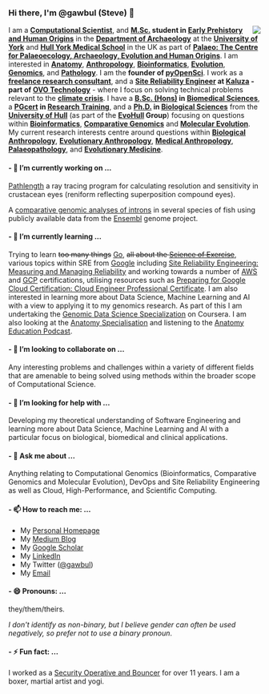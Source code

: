 ### Hi there, I'm @gawbul (Steve) 👋

<img align="right" src="https://github-readme-stats.vercel.app/api?username=gawbul&show_icons=true&icon_color=0366d6&text_color=24292e&bg_color=ffffff&hide_title=true" />

I am a **[Computational Scientist](https://en.wikipedia.org/wiki/Computational_scientist)**, and **[M.Sc.](https://en.wikipedia.org/wiki/Master_of_Science) student in [Early Prehistory and Human Origins](https://www.york.ac.uk/study/postgraduate-taught/courses/msc-early-prehistory-human-origins/)** in the **[Department of Archaeology](https://www.york.ac.uk/archaeology/)** at the **[University of York](https://github.com/orgs/university-of-york/)** and **[Hull York Medical School](https://www.hyms.ac.uk)** in the UK as part of **[Palaeo: The Centre for Palaeoecology, Archaeology, Evolution and Human Origins](https://www.york.ac.uk/palaeo/)**. I am interested in **[Anatomy](https://en.wikipedia.org/wiki/Anatomy)**, **[Anthropology](https://en.wikipedia.org/wiki/Anthropology)**, **[Bioinformatics](https://en.wikipedia.org/wiki/Bioinformatics)**, **[Evolution](https://en.wikipedia.org/wiki/Evolution)**, **[Genomics](https://en.wikipedia.org/wiki/Genomics)**, and **[Pathology](https://en.wikipedia.org/wiki/Pathology)**. I am the **founder of [pyOpenSci](https://github.com/orgs/pyopensci)**. I work as a **[freelance research consultant](https://www.linkedin.com/company/stephenpmoss)**, and a **[Site Reliability Engineer](https://en.wikipedia.org/wiki/Site_reliability_engineering) at [Kaluza](https://www.kaluza.com) - part of [OVO Technology](https://github.com/orgs/ovotech)** - where I focus on solving technical problems relevant to the **[climate crisis](https://en.wikipedia.org/wiki/Climate_crisis)**. I have a **[B.Sc. (Hons)](https://en.wikipedia.org/wiki/Bachelor_of_Science) in [Biomedical Sciences](https://en.wikipedia.org/wiki/Biomedical_sciences)**, a **[PGcert](https://en.wikipedia.org/wiki/Postgraduate_certificate) in [Research Training](https://www.hull.ac.uk/study/postgraduate/research/postgraduate-training-scheme)**, and a **[Ph.D.](https://en.wikipedia.org/wiki/Doctor_of_Philosophy) in [Biological Sciences](https://en.wikipedia.org/wiki/Biology)** from the **[University of Hull](https://www.hull.ac.uk)** (as part of the **[EvoHull](http://www.evohull.org) Group**) focusing on questions within **[Bioinformatics](https://en.wikipedia.org/wiki/Bioinformatics)**, **[Comparative Genomics](https://en.wikipedia.org/wiki/Comparative_genomics)** and **[Molecular Evolution](https://en.wikipedia.org/wiki/Molecular_evolution)**. My current research interests centre around questions within **[Biological Anthropology](https://en.wikipedia.org/wiki/Biological_anthropology)**, **[Evolutionary Anthropology](https://en.wikipedia.org/wiki/Evolutionary_anthropology)**, **[Medical Anthropology](https://en.wikipedia.org/wiki/Medical_anthropology)**, **[Palaeopathology](https://en.wikipedia.org/wiki/Paleopathology)**, and **[Evolutionary Medicine](https://en.wikipedia.org/wiki/Evolutionary_medicine)**.

#### - 🔭 I’m currently working on ...

[Pathlength](https://github.com/gawbul/pathlength) a ray tracing program for calculating resolution and sensitivity in crustacean eyes (reniform reflecting superposition compound eyes).

A [comparative genomic analyses of introns](https://github.com/gawbul/fish_introns) in several species of fish using publicly available data from the [Ensembl](https://www.ensembl.org) genome project.

#### - 🌱 I’m currently learning ...

Trying to learn ~~too many things~~ [Go](https://golang.org), ~~all about the [Science of Exercise](https://www.coursera.org/learn/science-exercise)~~, various topics within SRE from [Google](https://sre.google) including [Site Reliability Engineering: Measuring and Managing Reliability](https://www.coursera.org/learn/site-reliability-engineering-slos#syllabus) and working towards a number of [AWS](https://aws.amazon.com/certification/) and [GCP](https://cloud.google.com/certification) certifications, utilising resources such as [Preparing for Google Cloud Certification: Cloud Engineer Professional Certificate](https://www.coursera.org/professional-certificates/cloud-engineering-gcp). I am also interested in learning more about Data Science, Machine Learning and AI with a view to applying it to my genomics research. As part of this I am undertaking the [Genomic Data Science Specialization](https://www.coursera.org/specializations/genomic-data-science) on Coursera. I am also looking at the [Anatomy Specialisation](https://www.coursera.org/specializations/anatomy) and listening to the [Anatomy Education Podcast](http://anatomypodcast.co.uk).

#### - 👯 I’m looking to collaborate on ...

Any interesting problems and challenges within a variety of different fields that are amenable to being solved using methods within the broader scope of Computational Science.

#### - 🤔 I’m looking for help with ...

Developing my theoretical understanding of Software Engineering and learning more about Data Science, Machine Learning and AI with a particular focus on biological, biomedical and clinical applications.

#### - 💬 Ask me about ...

Anything relating to Computational Genomics (Bioinformatics, Comparative Genomics and Molecular Evolution), DevOps and Site Reliability Engineering as well as Cloud, High-Performance, and Scientific Computing.

#### - 📫 How to reach me: ...

- My [Personal Homepage](https://www.gawbul.io)
- My [Medium Blog](https://gawbul.medium.com)
- My [Google Scholar](https://scholar.google.co.uk/citations?hl=en&user=KD8T2ZwAAAAJ)
- My [LinkedIn](https://www.linkedin.com/in/stephenpmoss/)
- My Twitter ([@gawbul](https://twitter.com/gawbul))
- My <a href="&#109;&#097;&#105;&#108;&#116;&#111;:&#103;&#097;&#119;&#098;&#117;&#108;&#064;&#103;&#109;&#097;&#105;&#108;&#046;&#099;&#111;&#109;">Email</a>

#### - 😄 Pronouns: ...

they/them/theirs.

*I don't identify as non-binary, but I believe gender can often be used negatively, so prefer not to use a binary pronoun*.

#### - ⚡ Fun fact: ...

I worked as a [Security Operative and Bouncer](https://professionalsecurityuk.com) for over 11 years. I am a boxer, martial artist and yogi.
